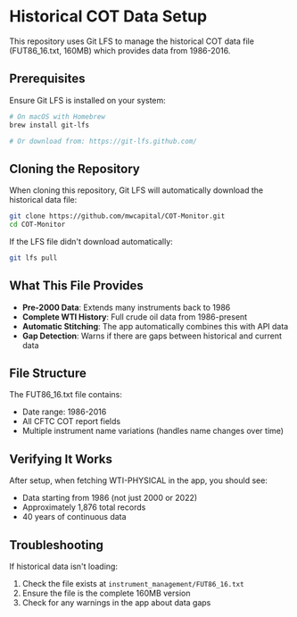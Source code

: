 # Historical COT Data Setup

This repository uses Git LFS to manage the historical COT data file (FUT86_16.txt, 160MB) which provides data from 1986-2016.

## Prerequisites

Ensure Git LFS is installed on your system:

```bash
# On macOS with Homebrew
brew install git-lfs

# Or download from: https://git-lfs.github.com/
```

## Cloning the Repository

When cloning this repository, Git LFS will automatically download the historical data file:

```bash
git clone https://github.com/mwcapital/COT-Monitor.git
cd COT-Monitor
```

If the LFS file didn't download automatically:

```bash
git lfs pull
```

## What This File Provides

- **Pre-2000 Data**: Extends many instruments back to 1986
- **Complete WTI History**: Full crude oil data from 1986-present
- **Automatic Stitching**: The app automatically combines this with API data
- **Gap Detection**: Warns if there are gaps between historical and current data

## File Structure

The FUT86_16.txt file contains:
- Date range: 1986-2016
- All CFTC COT report fields
- Multiple instrument name variations (handles name changes over time)

## Verifying It Works

After setup, when fetching WTI-PHYSICAL in the app, you should see:
- Data starting from 1986 (not just 2000 or 2022)
- Approximately 1,876 total records
- 40 years of continuous data

## Troubleshooting

If historical data isn't loading:
1. Check the file exists at `instrument_management/FUT86_16.txt`
2. Ensure the file is the complete 160MB version
3. Check for any warnings in the app about data gaps